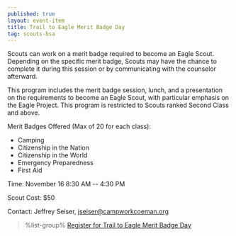 ```yaml
---
published: true
layout: event-item
title: Trail to Eagle Merit Badge Day
tag: scouts-bsa
---
```


Scouts can work on a merit badge required to become an Eagle Scout. Depending on the specific merit badge, Scouts may have the chance to complete it during this session or by communicating with the counselor afterward.

This program includes the merit badge session, lunch, and a presentation on the requirements to become an Eagle Scout, with particular emphasis on the Eagle Project. This program is restricted to Scouts ranked Second Class and above.

Merit Badges Offered (Max of 20 for each class):

- Camping
- Citizenship in the Nation
- Citizenship in the World
- Emergency Preparedness
- First Aid

Time: November 16 8:30 AM -- 4:30 PM

Scout Cost: $50

Contact: Jeffrey Seiser, [jseiser@campworkcoeman.org](mailto:jseiser@campworkcoeman.org)

> %list-group%
> <a href="https://scoutingevent.com/066-87876" class="list-group-item">Register for Trail to Eagle Merit Badge Day</a>
